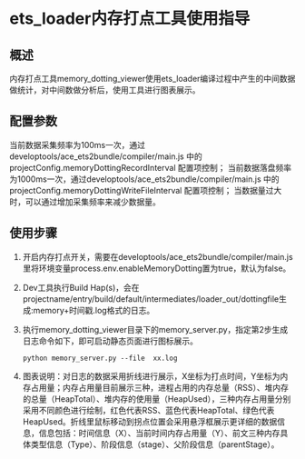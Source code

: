 # ets_loader内存打点工具使用指导

## 概述

内存打点工具memory_dotting_viewer使用ets_loader编译过程中产生的中间数据做统计，对中间数做分析后，使用工具进行图表展示。

## 配置参数

  当前数据采集频率为100ms一次，通过developtools/ace_ets2bundle/compiler/main.js 中的 projectConfig.memoryDottingRecordInterval 配置项控制；
  当前数据落盘频率为1000ms一次，通过developtools/ace_ets2bundle/compiler/main.js 中的 projectConfig.memoryDottingWriteFileInterval 配置项控制；
  当数据量过大时，可以通过增加采集频率来减少数据量。

## 使用步骤

1. 开启内存打点开关，需要在developtools/ace_ets2bundle/compiler/main.js里将环境变量process.env.enableMemoryDotting置为true，默认为false。

2. Dev工具执行Build Hap(s)，会在projectname/entry/build/default/intermediates/loader_out/dottingfile生成:memory+时间戳.log格式的日志。

3. 执行memory_dotting_viewer目录下的memory_server.py，指定第2步生成日志命令如下，即可启动静态页面进行图标展示。

   ```shell
   python memory_server.py --file  xx.log
   ```

4. 图表说明：对日志的数据采用折线进行展示，X坐标为打点时间，Y坐标为内存占用量；内存占用量目前展示三种，进程占用的内存总量（RSS）、堆内存的总量（HeapTotal）、堆内存的使用量（HeapUsed），三种内存占用量分别采用不同颜色进行绘制，红色代表RSS、蓝色代表HeapTotal、绿色代表HeapUsed。折线里鼠标移动到拐点位置会采用悬浮框展示更详细的数据信息，信息包括：时间信息（X）、当前时间内存占用量（Y）、前文三种内存具体类型信息（Type）、阶段信息（stage）、父阶段信息（parentStage）。
